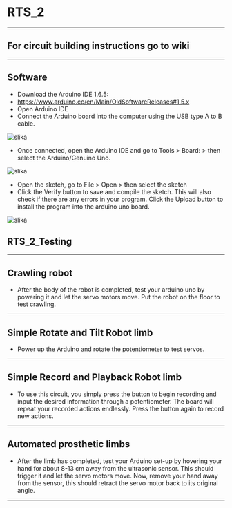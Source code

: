 # RTS_2
***
## For circuit building instructions go to wiki
***
## Software
* Download the Arduino IDE 1.6.5: 
* https://www.arduino.cc/en/Main/OldSoftwareReleases#1.5.x
* Open Arduino IDE
* Connect the Arduino board into the computer using the USB type A to B cable. 

![slika](https://user-images.githubusercontent.com/78903881/107699543-866bee00-6cb6-11eb-9bd0-829d3ff183cd.png)

* Once connected, open the Arduino IDE and go to Tools > Board: > then select the Arduino/Genuino Uno.

![slika](https://user-images.githubusercontent.com/78903881/107699922-0b570780-6cb7-11eb-94ec-9573d655d742.png)

* Open the sketch, go to File > Open > then select the sketch
* Click the Verify button to save and compile the sketch. This will also check if there are any errors in your program. Click the Upload button to install the program into the arduino uno board.

![slika](https://user-images.githubusercontent.com/78903881/107700395-b8ca1b00-6cb7-11eb-8b14-5799173de265.png)

## RTS_2_Testing
-----------------------------------------------------------------------------
## Crawling robot 
 * After the body of the robot is completed, test your arduino uno by powering it and let the servo motors move. Put the robot on the floor to test crawling.
-----------------------------------------------------------------------------
## Simple Rotate and Tilt Robot limb 
* Power up the Arduino and rotate the potentiometer to test servos.
-----------------------------------------------------------------------------
## Simple Record and Playback Robot limb 
* To use this circuit, you simply press the button to begin recording and input the desired information through a potentiometer. The board will repeat your recorded actions endlessly. Press the button again to record new actions. 
-----------------------------------------------------------------------------
## Automated prosthetic limbs 
* After the limb has completed, test your Arduino set-up by hovering your hand for about 8-13 cm away from the ultrasonic sensor. This should trigger it and let the servo motors move. Now, remove your hand away from the sensor, this should retract the servo motor back to its original angle.
-----------------------------------------------------------------------------

